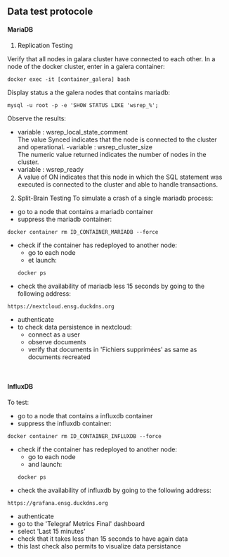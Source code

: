 ## Data test protocole

#### MariaDB

1.  Replication Testing

Verify that all nodes in galara cluster have connected to each other. In a node of the docker cluster, enter in a galera container:
```
docker exec -it [container_galera] bash
```

Display status a the galera nodes that contains mariadb:
```
mysql -u root -p -e 'SHOW STATUS LIKE 'wsrep_%';
```

Observe the results:
- variable : wsrep_local_state_comment <br/>
The value Synced indicates that the node is connected to the cluster and operational.
-variable :  wsrep_cluster_size <br/>
The numeric value returned indicates the number of nodes in the cluster.
- variable : wsrep_ready <br/>
A value of ON indicates that this node in which the SQL statement was executed is connected to the cluster and able to handle transactions.



2. Split-Brain Testing
To simulate a crash of a single mariadb process:

- go to a node that contains a mariadb container
- suppress the mariadb container:
```
docker container rm ID_CONTAINER_MARIADB --force
```

- check if the container has redeployed to another node:
    - go to each node
    - et launch:
    ```
    docker ps
    ```
- check the availability of mariadb less 15 seconds by going to the following address:
```
https://nextcloud.ensg.duckdns.org
```
- authenticate
- to check data persistence in nextcloud:
    - connect as a user
    - observe documents
    - verify that documents in 'Fichiers supprimées' as same as documents recreated

<br>

#### InfluxDB

To test:

- go to a node that contains a influxdb container
- suppress the influxdb container:
```
docker container rm ID_CONTAINER_INFLUXDB --force
```

- check if the container has redeployed to another node:
    - go to each node
    - and launch:
    ```
    docker ps
    ```
- check the availability of influxdb by going to the following address:
```
https://grafana.ensg.duckdns.org
```
- authenticate
- go to the 'Telegraf Metrics Final' dashboard
- select 'Last 15 minutes'
- check that it takes less than 15 seconds to have again data
- this last check also permits to visualize data persistance
